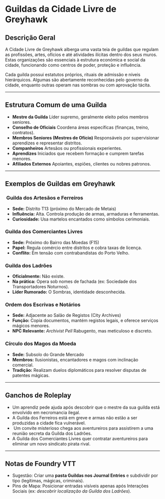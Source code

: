 # Guildas da Cidade Livre de Greyhawk

## Descrição Geral

A Cidade Livre de Greyhawk alberga uma vasta teia de guildas que regulam as profissões, artes, ofícios e até atividades ilícitas dentro dos seus muros. Estas organizações são essenciais à estrutura económica e social da cidade, funcionando como centros de poder, proteção e influência.

Cada guilda possui estatutos próprios, rituais de admissão e níveis hierárquicos. Algumas são abertamente reconhecidas pelo governo da cidade, enquanto outras operam nas sombras ou com aprovação tácita.

---

## Estrutura Comum de uma Guilda

- **Mestre da Guilda**  Líder supremo, geralmente eleito pelos membros seniores.
- **Conselho de Oficiais**  Coordena áreas específicas (finanças, treino, contratos).
- **Membros Seniores (Mestres de Ofício)**  Responsáveis por supervisionar aprendizes e representar distritos.
- **Companheiros**  Artesãos ou profissionais experientes.
- **Aprendizes**  Iniciados que recebem formação e cumprem tarefas menores.
- **Afiliados Externos**  Apoiantes, espiões, clientes ou nobres patronos.

---

## Exemplos de Guildas em Greyhawk

### ️ Guilda dos Artesãos e Ferreiros

- **Sede:** Distrito T13 (próximo do Mercado de Metais)
- **Influência:** Alta. Controla produção de armas, armaduras e ferramentas.
- **Curiosidade:** Usa martelos encantados como símbolos cerimoniais.

###  Guilda dos Comerciantes Livres

- **Sede:** Próximo do Bairro das Moedas (F15)
- **Papel:** Regula comércio entre distritos e cobra taxas de licença.
- **Conflito:** Em tensão com contrabandistas do Porto Velho.

###  Guilda dos Ladrões

- **Oficialmente:** Não existe.
- **Na prática:** Opera sob nomes de fachada (ex: Sociedade dos Transportadores Noturnos).
- **Líder Rumorado:** O Sombras, identidade desconhecida.

###  Ordem dos Escrivas e Notários

- **Sede:** Adjacente ao Salão de Registos (City Archives)
- **Função:** Copia documentos, mantém registos legais, e oferece serviços mágicos menores.
- **NPC Relevante:** *Archivist Pell*  Rabugento, mas meticuloso e discreto.

###  Círculo dos Magos da Moeda

- **Sede:** Subsolo do Grande Mercado
- **Membros:** Ilusionistas, encantadores e magos com inclinação comercial.
- **Tradição:** Realizam duelos diplomáticos para resolver disputas de patentes mágicas.

---

## Ganchos de Roleplay

-  Um aprendiz pede ajuda após descobrir que o mestre da sua guilda está envolvido em necromancia ilegal.
-  A Guilda dos Ferreiros está em greve e armas não estão a ser produzidas  a cidade fica vulnerável.
- ️ Um convite misterioso chega aos aventureiros para assistirem a uma reunião secreta da Guilda dos Ladrões.
-  A Guilda dos Comerciantes Livres quer contratar aventureiros para eliminar um novo sindicato pirata rival.

---

## Notas de Foundry VTT

- Sugestão: Criar uma **pasta Guildas nos Journal Entries** e subdividir por tipo (legítimas, mágicas, criminais).
- Pins de Mapa: Posicionar entradas visíveis apenas após Interações Sociais (ex: *descobrir localização da Guilda dos Ladrões*).



















